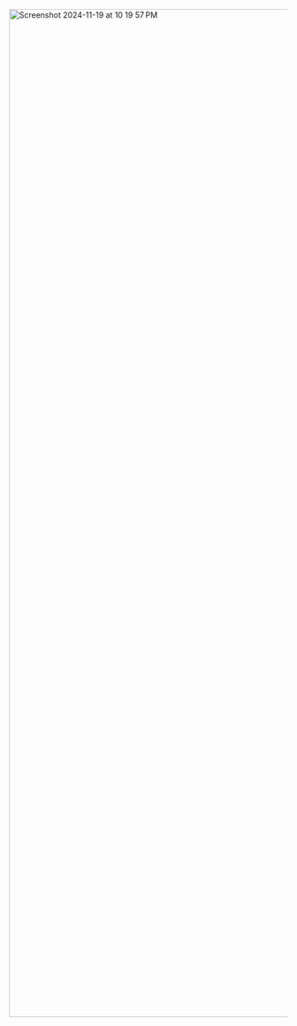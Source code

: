 <img width="1822" alt="Screenshot 2024-11-19 at 10 19 57 PM" src="https://github.com/user-attachments/assets/bd34ce67-3418-4530-a87b-73e957889551">

